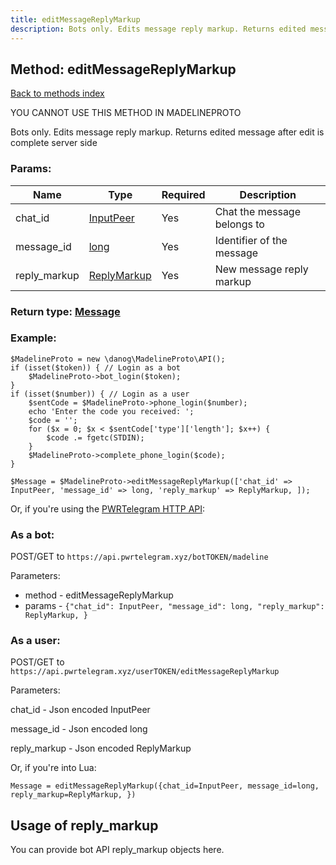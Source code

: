 ```yaml
---
title: editMessageReplyMarkup
description: Bots only. Edits message reply markup. Returns edited message after edit is complete server side
---
```

## Method: editMessageReplyMarkup  
[Back to methods index](index.md)


YOU CANNOT USE THIS METHOD IN MADELINEPROTO


Bots only. Edits message reply markup. Returns edited message after edit is complete server side

### Params:

| Name     |    Type       | Required | Description |
|----------|---------------|----------|-------------|
|chat\_id|[InputPeer](../types/InputPeer.md) | Yes|Chat the message belongs to|
|message\_id|[long](../types/long.md) | Yes|Identifier of the message|
|reply\_markup|[ReplyMarkup](../types/ReplyMarkup.md) | Yes|New message reply markup|


### Return type: [Message](../types/Message.md)

### Example:


```
$MadelineProto = new \danog\MadelineProto\API();
if (isset($token)) { // Login as a bot
    $MadelineProto->bot_login($token);
}
if (isset($number)) { // Login as a user
    $sentCode = $MadelineProto->phone_login($number);
    echo 'Enter the code you received: ';
    $code = '';
    for ($x = 0; $x < $sentCode['type']['length']; $x++) {
        $code .= fgetc(STDIN);
    }
    $MadelineProto->complete_phone_login($code);
}

$Message = $MadelineProto->editMessageReplyMarkup(['chat_id' => InputPeer, 'message_id' => long, 'reply_markup' => ReplyMarkup, ]);
```

Or, if you're using the [PWRTelegram HTTP API](https://pwrtelegram.xyz):

### As a bot:

POST/GET to `https://api.pwrtelegram.xyz/botTOKEN/madeline`

Parameters:

* method - editMessageReplyMarkup
* params - `{"chat_id": InputPeer, "message_id": long, "reply_markup": ReplyMarkup, }`



### As a user:

POST/GET to `https://api.pwrtelegram.xyz/userTOKEN/editMessageReplyMarkup`

Parameters:

chat_id - Json encoded InputPeer

message_id - Json encoded long

reply_markup - Json encoded ReplyMarkup




Or, if you're into Lua:

```
Message = editMessageReplyMarkup({chat_id=InputPeer, message_id=long, reply_markup=ReplyMarkup, })
```


## Usage of reply_markup

You can provide bot API reply_markup objects here.  


